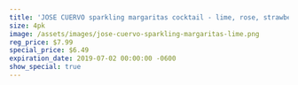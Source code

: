 ```yaml
---
title: 'JOSE CUERVO sparkling margaritas cocktail - lime, rose, strawberry'
size: 4pk
image: /assets/images/jose-cuervo-sparkling-margaritas-lime.png
reg_price: $7.99
special_price: $6.49
expiration_date: 2019-07-02 00:00:00 -0600
show_special: true
---
```


